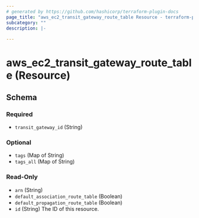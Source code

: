 ```yaml
---
# generated by https://github.com/hashicorp/terraform-plugin-docs
page_title: "aws_ec2_transit_gateway_route_table Resource - terraform-provider-aws"
subcategory: ""
description: |-
  
---
```


# aws_ec2_transit_gateway_route_table (Resource)





<!-- schema generated by tfplugindocs -->
## Schema

### Required

- `transit_gateway_id` (String)

### Optional

- `tags` (Map of String)
- `tags_all` (Map of String)

### Read-Only

- `arn` (String)
- `default_association_route_table` (Boolean)
- `default_propagation_route_table` (Boolean)
- `id` (String) The ID of this resource.
